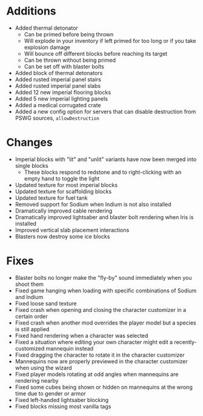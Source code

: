 # Additions

* Added thermal detonator
  * Can be primed before being thrown
  * Will explode in your inventory if left primed for too long or if you take explosion damage
  * Will bounce off different blocks before reaching its target
  * Can be thrown without being primed
  * Can be set off with blaster bolts
* Added block of thermal detonators
* Added rusted imperial panel stairs
* Added rusted imperial panel slabs
* Added 12 new imperial flooring blocks
* Added 5 new imperial lighting panels
* Added a medical corrugated crate
* Added a new config option for servers that can disable destruction from PSWG sources, `allowDestruction`

# Changes

* Imperial blocks with "lit" and "unlit" variants have now been merged into single blocks
  * These blocks respond to redstone and to right-clicking with an empty hand to toggle the light
* Updated texture for most imperial blocks
* Updated texture for scaffolding blocks
* Updated texture for fuel tank
* Removed support for Sodium when Indium is not also installed
* Dramatically improved cable rendering
* Dramatically improved lightsaber and blaster bolt rendering when Iris is installed
* Improved vertical slab placement interactions
* Blasters now destroy some ice blocks

# Fixes

* Blaster bolts no longer make the "fly-by" sound immediately when you shoot them
* Fixed game hanging when loading with specific combinations of Sodium and Indium
* Fixed loose sand texture
* Fixed crash when opening and closing the character customizer in a certain order
* Fixed crash when another mod overrides the player model but a species is still applied
* Fixed hand rendering when a character was selected
* Fixed a situation where editing your own character might edit a recently-customized mannequin instead
* Fixed dragging the character to rotate it in the character customizer
* Mannequins now are properly previewed in the character customizer when using the wizard
* Fixed player models rotating at odd angles when mannequins are rendering nearby
* Fixed some cubes being shown or hidden on mannequins at the wrong time due to gender or armor
* Fixed left-handed lightsaber blocking
* Fixed blocks missing most vanilla tags
